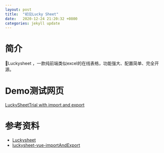```yaml
---
layout: post
title:  "初见Lucky Sheet"
date:   2020-12-24 21:20:32 +0800
categories: jekyll update
---
```


# 简介
🚀Luckysheet ，一款纯前端类似excel的在线表格，功能强大、配置简单、完全开源。

# Demo测试网页 
[LuckySheetTrial with import and export](https://zzhang18.github.io/shgbit/LuckySheetTrial)


# 参考资料
* [Luckysheet](https://github.com/mengshukeji/Luckysheet)
* [luckysheet-vue-importAndExport](https://github.com/oy-paddy/luckysheet-vue-importAndExport)